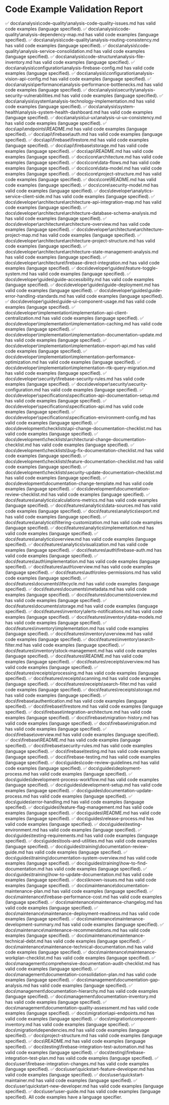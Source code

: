 # Code Example Validation Report

✅ docs\analysis\code-quality\analysis-code-quality-issues.md has valid code examples (language specified).
✅ docs\analysis\code-quality\analysis-dependency-map.md has valid code examples (language specified).
✅ docs\analysis\code-quality\analysis-routing-consistency.md has valid code examples (language specified).
✅ docs\analysis\code-quality\analysis-service-consolidation.md has valid code examples (language specified).
✅ docs\analysis\code-structure\analysis-file-inventory.md has valid code examples (language specified).
✅ docs\analysis\configuration\analysis-firebase-config.md has valid code examples (language specified).
✅ docs\analysis\configuration\analysis-vision-api-config.md has valid code examples (language specified).
✅ docs\analysis\performance\analysis-performance-bottlenecks.md has valid code examples (language specified).
✅ docs\analysis\security\analysis-security-vulnerabilities.md has valid code examples (language specified).
✅ docs\analysis\system\analysis-technology-implementation.md has valid code examples (language specified).
✅ docs\analysis\system-health\analysis-system-health-dashboard.md has valid code examples (language specified).
✅ docs\analysis\ui-ux\analysis-ui-ux-consistency.md has valid code examples (language specified).
✅ docs\api\endpoints\README.md has valid code examples (language specified).
✅ docs\api\firebase\auth.md has valid code examples (language specified).
✅ docs\api\firebase\firestore.md has valid code examples (language specified).
✅ docs\api\firebase\storage.md has valid code examples (language specified).
✅ docs\api\README.md has valid code examples (language specified).
✅ docs\core\architecture.md has valid code examples (language specified).
✅ docs\core\data-flows.md has valid code examples (language specified).
✅ docs\core\data-model.md has valid code examples (language specified).
✅ docs\core\project-structure.md has valid code examples (language specified).
✅ docs\core\README.md has valid code examples (language specified).
✅ docs\core\security-model.md has valid code examples (language specified).
✅ docs\developer\analytics-service-client-side.md has valid code examples (language specified).
✅ docs\developer\architecture\architecture-api-integration-map.md has valid code examples (language specified).
✅ docs\developer\architecture\architecture-database-schema-analysis.md has valid code examples (language specified).
✅ docs\developer\architecture\architecture-overview.md has valid code examples (language specified).
✅ docs\developer\architecture\architecture-project-map.md has valid code examples (language specified).
✅ docs\developer\architecture\architecture-project-structure.md has valid code examples (language specified).
✅ docs\developer\architecture\architecture-state-management-analysis.md has valid code examples (language specified).
✅ docs\developer\architecture\firebase-direct-integration.md has valid code examples (language specified).
✅ docs\developer\guides\feature-toggle-system.md has valid code examples (language specified).
✅ docs\developer\guides\guide-accessibility.md has valid code examples (language specified).
✅ docs\developer\guides\guide-deployment.md has valid code examples (language specified).
✅ docs\developer\guides\guide-error-handling-standards.md has valid code examples (language specified).
✅ docs\developer\guides\guide-ui-component-usage.md has valid code examples (language specified).
✅ docs\developer\implementation\implementation-api-client-centralization.md has valid code examples (language specified).
✅ docs\developer\implementation\implementation-caching.md has valid code examples (language specified).
✅ docs\developer\implementation\implementation-documentation-update.md has valid code examples (language specified).
✅ docs\developer\implementation\implementation-export-api.md has valid code examples (language specified).
✅ docs\developer\implementation\implementation-performance-optimization.md has valid code examples (language specified).
✅ docs\developer\implementation\implementation-rtk-query-migration.md has valid code examples (language specified).
✅ docs\developer\security\firebase-security-rules.md has valid code examples (language specified).
✅ docs\developer\security\security-configuration.md has valid code examples (language specified).
✅ docs\developer\specifications\specification-api-documentation-setup.md has valid code examples (language specified).
✅ docs\developer\specifications\specification-api.md has valid code examples (language specified).
✅ docs\developer\specifications\specification-environment-config.md has valid code examples (language specified).
✅ docs\development\checklists\api-change-documentation-checklist.md has valid code examples (language specified).
✅ docs\development\checklists\architectural-change-documentation-checklist.md has valid code examples (language specified).
✅ docs\development\checklists\bug-fix-documentation-checklist.md has valid code examples (language specified).
✅ docs\development\checklists\feature-documentation-checklist.md has valid code examples (language specified).
✅ docs\development\checklists\security-update-documentation-checklist.md has valid code examples (language specified).
✅ docs\development\documentation-change-template.md has valid code examples (language specified).
✅ docs\development\documentation-review-checklist.md has valid code examples (language specified).
✅ docs\features\analytics\calculations-metrics.md has valid code examples (language specified).
✅ docs\features\analytics\data-sources.md has valid code examples (language specified).
✅ docs\features\analytics\export.md has valid code examples (language specified).
✅ docs\features\analytics\filtering-customization.md has valid code examples (language specified).
✅ docs\features\analytics\implementation.md has valid code examples (language specified).
✅ docs\features\analytics\overview.md has valid code examples (language specified).
✅ docs\features\analytics\visualization.md has valid code examples (language specified).
✅ docs\features\auth\firebase-auth.md has valid code examples (language specified).
✅ docs\features\auth\implementation.md has valid code examples (language specified).
✅ docs\features\auth\overview.md has valid code examples (language specified).
✅ docs\features\auth\roles-permissions.md has valid code examples (language specified).
✅ docs\features\documents\lifecycle.md has valid code examples (language specified).
✅ docs\features\documents\metadata.md has valid code examples (language specified).
✅ docs\features\documents\overview.md has valid code examples (language specified).
✅ docs\features\documents\storage.md has valid code examples (language specified).
✅ docs\features\inventory\alerts-notifications.md has valid code examples (language specified).
✅ docs\features\inventory\data-models.md has valid code examples (language specified).
✅ docs\features\inventory\implementation.md has valid code examples (language specified).
✅ docs\features\inventory\overview.md has valid code examples (language specified).
✅ docs\features\inventory\search-filter.md has valid code examples (language specified).
✅ docs\features\inventory\stock-management.md has valid code examples (language specified).
✅ docs\features\README.md has valid code examples (language specified).
✅ docs\features\receipts\overview.md has valid code examples (language specified).
✅ docs\features\receipts\processing.md has valid code examples (language specified).
✅ docs\features\receipts\scanning.md has valid code examples (language specified).
✅ docs\features\receipts\search-filter.md has valid code examples (language specified).
✅ docs\features\receipts\storage.md has valid code examples (language specified).
✅ docs\firebase\authentication.md has valid code examples (language specified).
✅ docs\firebase\firestore.md has valid code examples (language specified).
✅ docs\firebase\integration-architecture.md has valid code examples (language specified).
✅ docs\firebase\migration-history.md has valid code examples (language specified).
✅ docs\firebase\migration.md has valid code examples (language specified).
✅ docs\firebase\overview.md has valid code examples (language specified).
✅ docs\firebase\README.md has valid code examples (language specified).
✅ docs\firebase\security-rules.md has valid code examples (language specified).
✅ docs\firebase\testing.md has valid code examples (language specified).
✅ docs\firebase-testing.md has valid code examples (language specified).
✅ docs\guides\code-review-guidelines.md has valid code examples (language specified).
✅ docs\guides\deployment-process.md has valid code examples (language specified).
✅ docs\guides\development-process-workflow.md has valid code examples (language specified).
✅ docs\guides\development-setup.md has valid code examples (language specified).
✅ docs\guides\documentation-update-process.md has valid code examples (language specified).
✅ docs\guides\error-handling.md has valid code examples (language specified).
✅ docs\guides\feature-flag-management.md has valid code examples (language specified).
✅ docs\guides\README.md has valid code examples (language specified).
✅ docs\guides\release-process.md has valid code examples (language specified).
✅ docs\guides\testing-environment.md has valid code examples (language specified).
✅ docs\guides\testing-requirements.md has valid code examples (language specified).
✅ docs\guides\tools-and-utilities.md has valid code examples (language specified).
✅ docs\guides\training\documentation-review-guide.md has valid code examples (language specified).
✅ docs\guides\training\documentation-system-overview.md has valid code examples (language specified).
✅ docs\guides\training\how-to-find-documentation.md has valid code examples (language specified).
✅ docs\guides\training\how-to-update-documentation.md has valid code examples (language specified).
✅ docs\known-issues.md has valid code examples (language specified).
✅ docs\maintenance\documentation-maintenance-plan.md has valid code examples (language specified).
✅ docs\maintenance\firebase-performance-cost.md has valid code examples (language specified).
✅ docs\maintenance\maintenance-changelog.md has valid code examples (language specified).
✅ docs\maintenance\maintenance-deployment-readiness.md has valid code examples (language specified).
✅ docs\maintenance\maintenance-development-summary.md has valid code examples (language specified).
✅ docs\maintenance\maintenance-recommendations.md has valid code examples (language specified).
✅ docs\maintenance\maintenance-technical-debt.md has valid code examples (language specified).
✅ docs\maintenance\maintenance-technical-documentation.md has valid code examples (language specified).
✅ docs\maintenance\maintenance-workplan-checklist.md has valid code examples (language specified).
✅ docs\management\comprehensive-documentation-audit-checklist.md has valid code examples (language specified).
✅ docs\management\documentation-consolidation-plan.md has valid code examples (language specified).
✅ docs\management\documentation-gap-analysis.md has valid code examples (language specified).
✅ docs\management\documentation-hierarchy.md has valid code examples (language specified).
✅ docs\management\documentation-inventory.md has valid code examples (language specified).
✅ docs\management\documentation-quality-assessment.md has valid code examples (language specified).
✅ docs\migration\api-endpoints.md has valid code examples (language specified).
✅ docs\migration\component-inventory.md has valid code examples (language specified).
✅ docs\migration\dependencies.md has valid code examples (language specified).
✅ docs\project-structure.md has valid code examples (language specified).
✅ docs\README.md has valid code examples (language specified).
✅ docs\testing\firebase-integration-test-automation.md has valid code examples (language specified).
✅ docs\testing\firebase-integration-test-plan.md has valid code examples (language specified).
✅ docs\user\firebase-integration-changes.md has valid code examples (language specified).
✅ docs\user\quickstart-feature-developer.md has valid code examples (language specified).
✅ docs\user\quickstart-maintainer.md has valid code examples (language specified).
✅ docs\user\quickstart-new-developer.md has valid code examples (language specified).
✅ docs\user\user-guide.md has valid code examples (language specified).
All code examples have a language specifier.
